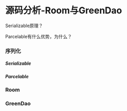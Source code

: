 # 源码分析-Room与GreenDao

Serializable原理？

Parcelable有什么优势，为什么？

### 序列化

##### Serializable



##### Parcelable



### Room



### GreenDao